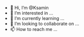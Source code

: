 - 👋 Hi, I’m @Ksamin
- 👀 I’m interested in ...
- 🌱 I’m currently learning ...
- 💞️ I’m looking to collaborate on ...
- 📫 How to reach me ...

<!---
Ksamin/Ksamin is a ✨ special ✨ repository because its `README.md` (this file) appears on your GitHub profile.
You can click the Preview link to take a look at your changes.
--->
